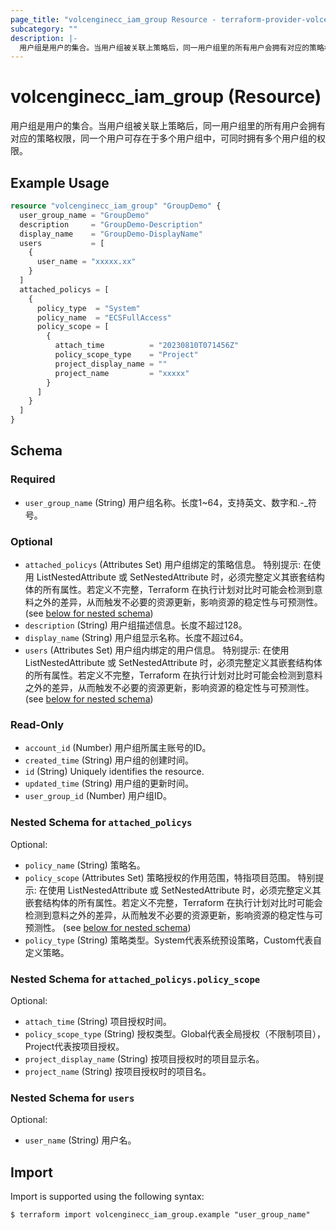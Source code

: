 ```yaml
---
page_title: "volcenginecc_iam_group Resource - terraform-provider-volcenginecc"
subcategory: ""
description: |-
  用户组是用户的集合。当用户组被关联上策略后，同一用户组里的所有用户会拥有对应的策略权限，同一个用户可存在于多个用户组中，可同时拥有多个用户组的权限。
---
```


# volcenginecc_iam_group (Resource)

用户组是用户的集合。当用户组被关联上策略后，同一用户组里的所有用户会拥有对应的策略权限，同一个用户可存在于多个用户组中，可同时拥有多个用户组的权限。

## Example Usage

```terraform
resource "volcenginecc_iam_group" "GroupDemo" {
  user_group_name = "GroupDemo"
  description     = "GroupDemo-Description"
  display_name    = "GroupDemo-DisplayName"
  users           = [
    {
      user_name = "xxxxx.xx"
    }
  ]
  attached_policys = [
    {
      policy_type  = "System"
      policy_name  = "ECSFullAccess"
      policy_scope = [
        {
          attach_time          = "20230810T071456Z"
          policy_scope_type    = "Project"
          project_display_name = ""
          project_name         = "xxxxx"
        }
      ]
    }
  ]
}
```

<!-- schema generated by tfplugindocs -->
## Schema

### Required

- `user_group_name` (String) 用户组名称。长度1~64，支持英文、数字和.-_符号。

### Optional

- `attached_policys` (Attributes Set) 用户组绑定的策略信息。
 特别提示: 在使用 ListNestedAttribute 或 SetNestedAttribute 时，必须完整定义其嵌套结构体的所有属性。若定义不完整，Terraform 在执行计划对比时可能会检测到意料之外的差异，从而触发不必要的资源更新，影响资源的稳定性与可预测性。 (see [below for nested schema](#nestedatt--attached_policys))
- `description` (String) 用户组描述信息。长度不超过128。
- `display_name` (String) 用户组显示名称。长度不超过64。
- `users` (Attributes Set) 用户组内绑定的用户信息。
 特别提示: 在使用 ListNestedAttribute 或 SetNestedAttribute 时，必须完整定义其嵌套结构体的所有属性。若定义不完整，Terraform 在执行计划对比时可能会检测到意料之外的差异，从而触发不必要的资源更新，影响资源的稳定性与可预测性。 (see [below for nested schema](#nestedatt--users))

### Read-Only

- `account_id` (Number) 用户组所属主账号的ID。
- `created_time` (String) 用户组的创建时间。
- `id` (String) Uniquely identifies the resource.
- `updated_time` (String) 用户组的更新时间。
- `user_group_id` (Number) 用户组ID。

<a id="nestedatt--attached_policys"></a>
### Nested Schema for `attached_policys`

Optional:

- `policy_name` (String) 策略名。
- `policy_scope` (Attributes Set) 策略授权的作用范围，特指项目范围。
 特别提示: 在使用 ListNestedAttribute 或 SetNestedAttribute 时，必须完整定义其嵌套结构体的所有属性。若定义不完整，Terraform 在执行计划对比时可能会检测到意料之外的差异，从而触发不必要的资源更新，影响资源的稳定性与可预测性。 (see [below for nested schema](#nestedatt--attached_policys--policy_scope))
- `policy_type` (String) 策略类型。System代表系统预设策略，Custom代表自定义策略。

<a id="nestedatt--attached_policys--policy_scope"></a>
### Nested Schema for `attached_policys.policy_scope`

Optional:

- `attach_time` (String) 项目授权时间。
- `policy_scope_type` (String) 授权类型。Global代表全局授权（不限制项目），Project代表按项目授权。
- `project_display_name` (String) 按项目授权时的项目显示名。
- `project_name` (String) 按项目授权时的项目名。



<a id="nestedatt--users"></a>
### Nested Schema for `users`

Optional:

- `user_name` (String) 用户名。

## Import

Import is supported using the following syntax:

```shell
$ terraform import volcenginecc_iam_group.example "user_group_name"
```